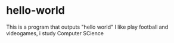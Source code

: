 # hello-world
This is a program that outputs "hello world"
I like play football and videogames, i study Computer SCience
